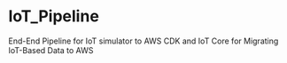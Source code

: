 # IoT_Pipeline
End-End Pipeline for IoT simulator to AWS CDK and IoT Core for Migrating IoT-Based Data to AWS

